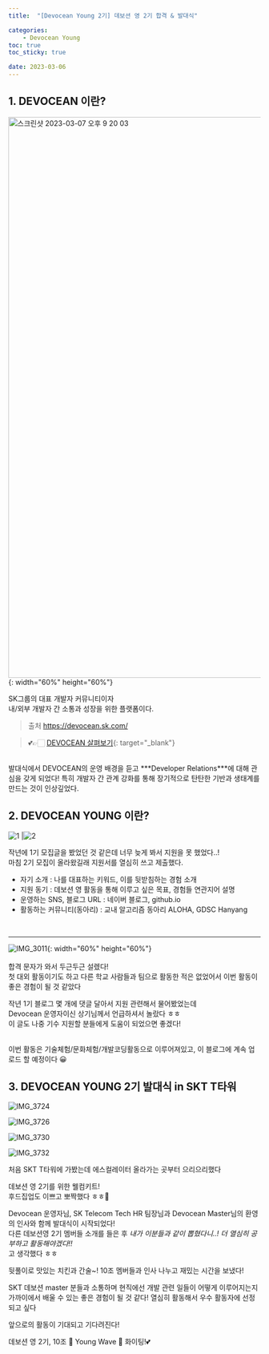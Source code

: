 ```yaml
---
title:  "[Devocean Young 2기] 데보션 영 2기 합격 & 발대식" 

categories: 
    - Devocean Young
toc: true
toc_sticky: true

date: 2023-03-06
---
```


## 1. DEVOCEAN 이란?

<img width="1120" alt="스크린샷 2023-03-07 오후 9 20 03" src="https://user-images.githubusercontent.com/98014840/223420437-ebb4f21c-225c-463d-86ac-1f206710393a.png">{: width="60%" height="60%"}  

SK그룹의 대표 개발자 커뮤니티이자  
내/외부 개발자 간 소통과 성장을 위한 플랫폼이다.
> 출처 https://devocean.sk.com/  

> 💕👉🏻 [DEVOCEAN 살펴보기](https://devocean.sk.com/){: target="_blank"}

<br>
발대식에서 DEVOCEAN의 운영 배경을 듣고 ***Developer Relations***에 대해 관심을 갖게 되었다!  
특히 개발자 간 관계 강화를 통해 장기적으로 탄탄한 기반과 생태계를 만드는 것이 인상깊었다.

## 2. DEVOCEAN YOUNG 이란?

![1](https://user-images.githubusercontent.com/98014840/223424913-26326476-6896-4af5-aee2-b4c35facdb07.jpeg) |![2](https://user-images.githubusercontent.com/98014840/223424919-0900f674-d49d-4605-a857-275bca721e7b.jpeg)  

작년에 1기 모집글을 봤었던 것 같은데 너무 늦게 봐서 지원을 못 했었다..!  
마침 2기 모집이 올라왔길래 지원서를 열심히 쓰고 제출했다.

- 자기 소개 : 나를 대표하는 키워드, 이를 뒷받침하는 경험 소개
- 지원 동기 : 데보션 영 활동을 통해 이루고 싶은 목표, 경험들 연관지어 설명
- 운영하는 SNS, 블로그 URL : 네이버 블로그, github.io 
- 활동하는 커뮤니티(동아리) : 교내 알고리즘 동아리 ALOHA, GDSC Hanyang
<br>


---

![IMG_3011](https://user-images.githubusercontent.com/98014840/223030961-a2d6afab-a1dd-40d7-afbe-842d9992a381.jpg){: width="60%" height="60%"}
<br><br>
합격 문자가 와서 두근두근 설렜다!  
첫 대외 활동이기도 하고 다른 학교 사람들과 팀으로 활동한 적은 없었어서 이번 활동이 좋은 경험이 될 것 같았다

작년 1기 블로그 몇 개에 댓글 달아서 지원 관련해서 물어봤었는데  
Devocean 운영자이신 상기님께서 언급하셔서 놀랐다 ㅎㅎ  
이 글도 나중 기수 지원할 분들에게 도움이 되었으면 좋겠다!

<br>
이번 활동은 기술체험/문화체험/개발코딩활동으로 이루어져있고, 이 블로그에 계속 업로드 할 예정이다 😀

## 3. DEVOCEAN YOUNG 2기 발대식 in SKT T타워

![IMG_3724](https://user-images.githubusercontent.com/98014840/223429707-c9b35cfd-b0e9-490f-9355-4f9bf3ac909d.jpg)

![IMG_3726](https://user-images.githubusercontent.com/98014840/223429093-825d5290-1042-49d2-ae1d-4bda8cc00ff0.png)

![IMG_3730](https://user-images.githubusercontent.com/98014840/223429138-300e6aba-271a-4082-8c67-3fa66b9fa49d.png)

![IMG_3732](https://user-images.githubusercontent.com/98014840/223429148-2c6a4cce-d541-4599-86a4-3a4b16f6384a.png)

처음 SKT T타워에 가봤는데 에스컬레이터 올라가는 곳부터 으리으리했다

데보션 영 2기를 위한 웰컴키트!  
후드집업도 이쁘고 뽀짝했다 ㅎㅎ💙

Devocean 운영자님, SK Telecom Tech HR 팀장님과 Devocean Master님의 환영의 인사와 함께 발대식이 시작되었다!  
다른 데보션영 2기 멤버들 소개를 들은 후 
*내가 이분들과 같이 뽑혔다니..! 더 열심히 공부하고 활동해야겠다!!*   
고 생각했다 ㅎㅎ

뒷풀이로 맛있는 치킨과 간술~!
10조 멤버들과 인사 나누고 재밌는 시간을 보냈다!

SKT 데보션 master 분들과 소통하며 현직에선 개발 관련 일들이 어떻게 이루어지는지 가까이에서 배울 수 있는 좋은 경험이 될 것 같다!
열심히 활동해서 우수 활동자에 선정되고 싶다

앞으로의 활동이 기대되고 기다려진다!

데보션 영 2기, 10조 🌊 Young Wave 🌊 화이팅!💕